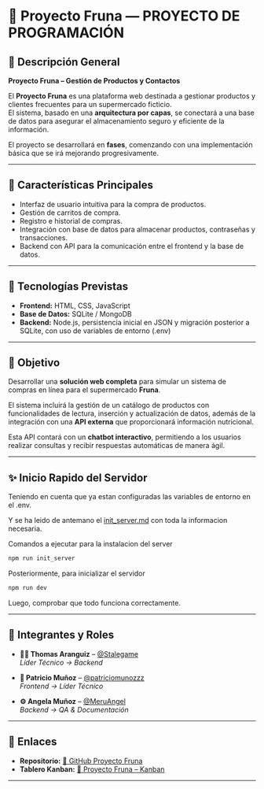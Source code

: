 # 🏪 Proyecto Fruna — PROYECTO DE PROGRAMACIÓN

## 🧾 Descripción General

**Proyecto Fruna – Gestión de Productos y Contactos**

El **Proyecto Fruna** es una plataforma web destinada a gestionar productos y clientes frecuentes para un supermercado ficticio.  
El sistema, basado en una **arquitectura por capas**, se conectará a una base de datos para asegurar el almacenamiento seguro y eficiente de la información.  

El proyecto se desarrollará en **fases**, comenzando con una implementación básica que se irá mejorando progresivamente.

---

## 🚀 Características Principales

- Interfaz de usuario intuitiva para la compra de productos.  
- Gestión de carritos de compra.  
- Registro e historial de compras.  
- Integración con base de datos para almacenar productos, contraseñas y transacciones.  
- Backend con API para la comunicación entre el frontend y la base de datos.

---

## 🧩 Tecnologías Previstas

- **Frontend:** HTML, CSS, JavaScript  
- **Base de Datos:** SQLite / MongoDB  
- **Backend:** Node.js, persistencia inicial en JSON y migración posterior a SQLite, con uso de variables de entorno (.env)

---

## 🎯 Objetivo

Desarrollar una **solución web completa** para simular un sistema de compras en línea para el supermercado **Fruna**.  

El sistema incluirá la gestión de un catálogo de productos con funcionalidades de lectura, inserción y actualización de datos, además de la integración con una **API externa** que proporcionará información nutricional.  

Esta API contará con un **chatbot interactivo**, permitiendo a los usuarios realizar consultas y recibir respuestas automáticas de manera ágil.

---

## ✨ Inicio Rapido del Servidor

Teniendo en cuenta que ya estan configuradas las variables de entorno en el .env.

Y se ha leido de antemano el [init_server.md](https://github.com/Stalegame/PROYECTO-DE-PROGRAMACION/blob/main/docs/init_server.md) con toda la informacion necesaria.

Comandos a ejecutar para la instalacion del server 

```bash
npm run init_server
```

Posteriormente, para inicializar el servidor

```bash
npm run dev
```

Luego, comprobar que todo funciona correctamente.

---

## 👥 Integrantes y Roles

- **🧑‍💻 Thomas Aranguiz** – [@Stalegame](https://github.com/Stalegame)  
  *Líder Técnico → Backend*

- **🎨 Patricio Muñoz** – [@patriciomunozzz](https://github.com/patriciomunozzz)  
  *Frontend → Líder Técnico*

- **⚙️ Angela Muñoz** – [@MeruAngel](https://github.com/MeruAngel)  
  *Backend → QA & Documentación*

---

## 📌 Enlaces

- **Repositorio:** [🔗 GitHub Proyecto Fruna](https://github.com/Stalegame/PROYECTO-DE-PROGRAMACION)  
- **Tablero Kanban:** [🔗 Proyecto Fruna – Kanban](https://trello.com/invite/b/689ccd69233da4f45016f66b/ATTI3a846a1aa484032cb15c2812a627865b229B87B7/proyecto-fruna)

---
